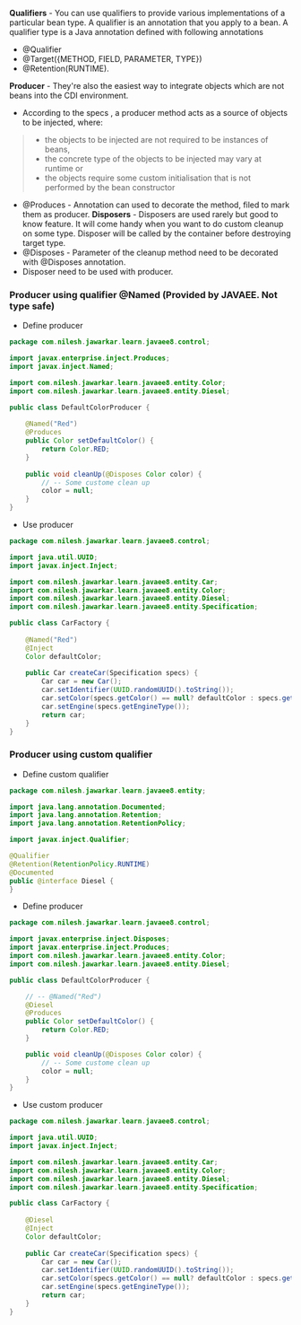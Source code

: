 **Qualifiers** - You can use qualifiers to provide various implementations of a particular bean type. A qualifier is an annotation that you apply to a bean. 
A qualifier type is a Java annotation defined with following annotations
- @Qualifier
- @Target({METHOD, FIELD, PARAMETER, TYPE}) 
- @Retention(RUNTIME).

**Producer** - They're also the easiest way to integrate objects which are not beans into the CDI environment. 
- According to the specs , a producer method acts as a source of objects to be injected, where:
> -   the objects to be injected are not required to be instances of beans,
> -   the concrete type of the objects to be injected may vary at runtime or
> -   the objects require some custom initialisation that is not performed by the bean constructor
- @Produces - Annotation can used to decorate the method, filed to mark them as producer.
**Disposers** - Disposers are used rarely but good to know feature. It will come handy when you want to do custom cleanup on some type. Disposer will be called by the container before destroying target type.
- @Disposes - Parameter of the cleanup method need to be decorated with @Disposes annotation.
- Disposer need to be used with producer.

### Producer using qualifier @Named (Provided by JAVAEE. Not type safe)
- Define producer
``` java
package com.nilesh.jawarkar.learn.javaee8.control;

import javax.enterprise.inject.Produces;
import javax.inject.Named;

import com.nilesh.jawarkar.learn.javaee8.entity.Color;
import com.nilesh.jawarkar.learn.javaee8.entity.Diesel;

public class DefaultColorProducer {
	
	@Named("Red")
	@Produces
	public Color setDefaultColor() {
		return Color.RED;
	}
	
	public void cleanUp(@Disposes Color color) {
		// -- Some custome clean up
		color = null;
	}
}

```

- Use producer
``` java
package com.nilesh.jawarkar.learn.javaee8.control;

import java.util.UUID;
import javax.inject.Inject;

import com.nilesh.jawarkar.learn.javaee8.entity.Car;
import com.nilesh.jawarkar.learn.javaee8.entity.Color;
import com.nilesh.jawarkar.learn.javaee8.entity.Diesel;
import com.nilesh.jawarkar.learn.javaee8.entity.Specification;

public class CarFactory {
	
	@Named("Red")
	@Inject
	Color defaultColor;
	
	public Car createCar(Specification specs) {
		Car car = new Car();
		car.setIdentifier(UUID.randomUUID().toString());
		car.setColor(specs.getColor() == null? defaultColor : specs.getColor());
		car.setEngine(specs.getEngineType());
		return car;
	}
}

```


### Producer using custom qualifier 
- Define custom qualifier
``` java
package com.nilesh.jawarkar.learn.javaee8.entity;

import java.lang.annotation.Documented;
import java.lang.annotation.Retention;
import java.lang.annotation.RetentionPolicy;

import javax.inject.Qualifier;

@Qualifier
@Retention(RetentionPolicy.RUNTIME)
@Documented
public @interface Diesel {
}

```

- Define producer
``` java
package com.nilesh.jawarkar.learn.javaee8.control;

import javax.enterprise.inject.Disposes;
import javax.enterprise.inject.Produces;
import com.nilesh.jawarkar.learn.javaee8.entity.Color;
import com.nilesh.jawarkar.learn.javaee8.entity.Diesel;

public class DefaultColorProducer {

	// -- @Named("Red")
	@Diesel
	@Produces
	public Color setDefaultColor() {
		return Color.RED;
	}

	public void cleanUp(@Disposes Color color) {
		// -- Some custome clean up
		color = null;
	}
}

```

- Use custom producer
``` java
package com.nilesh.jawarkar.learn.javaee8.control;

import java.util.UUID;
import javax.inject.Inject;

import com.nilesh.jawarkar.learn.javaee8.entity.Car;
import com.nilesh.jawarkar.learn.javaee8.entity.Color;
import com.nilesh.jawarkar.learn.javaee8.entity.Diesel;
import com.nilesh.jawarkar.learn.javaee8.entity.Specification;

public class CarFactory {
	
	@Diesel
	@Inject
	Color defaultColor;
	
	public Car createCar(Specification specs) {
		Car car = new Car();
		car.setIdentifier(UUID.randomUUID().toString());
		car.setColor(specs.getColor() == null? defaultColor : specs.getColor());
		car.setEngine(specs.getEngineType());
		return car;
	}
}
```

